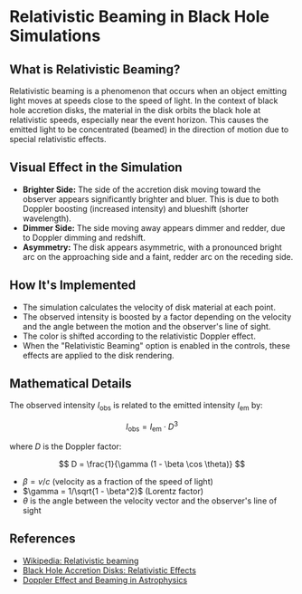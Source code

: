 # Relativistic Beaming in Black Hole Simulations

## What is Relativistic Beaming?

Relativistic beaming is a phenomenon that occurs when an object emitting light moves at speeds close to the speed of light. In the context of black hole accretion disks, the material in the disk orbits the black hole at relativistic speeds, especially near the event horizon. This causes the emitted light to be concentrated (beamed) in the direction of motion due to special relativistic effects.

## Visual Effect in the Simulation

- **Brighter Side:** The side of the accretion disk moving toward the observer appears significantly brighter and bluer. This is due to both Doppler boosting (increased intensity) and blueshift (shorter wavelength).
- **Dimmer Side:** The side moving away appears dimmer and redder, due to Doppler dimming and redshift.
- **Asymmetry:** The disk appears asymmetric, with a pronounced bright arc on the approaching side and a faint, redder arc on the receding side.

## How It's Implemented

- The simulation calculates the velocity of disk material at each point.
- The observed intensity is boosted by a factor depending on the velocity and the angle between the motion and the observer's line of sight.
- The color is shifted according to the relativistic Doppler effect.
- When the "Relativistic Beaming" option is enabled in the controls, these effects are applied to the disk rendering.

## Mathematical Details

The observed intensity $I_{\text{obs}}$ is related to the emitted intensity $I_{\text{em}}$ by:

$$
I_{\text{obs}} = I_{\text{em}} \cdot D^3
$$

where $D$ is the Doppler factor:

$$
D = \frac{1}{\gamma (1 - \beta \cos \theta)}
$$

- $\beta = v/c$ (velocity as a fraction of the speed of light)
- $\gamma = 1/\sqrt{1 - \beta^2}$ (Lorentz factor)
- $\theta$ is the angle between the velocity vector and the observer's line of sight

## References

- [Wikipedia: Relativistic beaming](https://en.wikipedia.org/wiki/Relativistic_beaming)
- [Black Hole Accretion Disks: Relativistic Effects](https://www.astro.umd.edu/~miller/teaching/astr498/lecture11.pdf)
- [Doppler Effect and Beaming in Astrophysics](https://ned.ipac.caltech.edu/level5/Sept04/Sikora/Sikora2_2.html)
